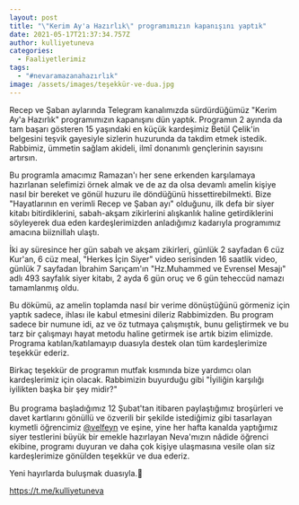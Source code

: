 ```yaml
---
layout: post
title: "\"Kerim Ay'a Hazırlık\" programımızın kapanışını yaptık"
date: 2021-05-17T21:37:34.757Z
author: kulliyetuneva
categories:
  - Faaliyetlerimiz
tags:
  - "#nevaramazanahazırlık"
image: /assets/images/teşekkür-ve-dua.jpg
---
```

<!--StartFragment-->

Recep ve Şaban aylarında Telegram kanalımızda sürdürdüğümüz "Kerim Ay'a Hazırlık" programımızın kapanışını dün yaptık. Programın 2 ayında da tam başarı gösteren 15 yaşındaki en küçük kardeşimiz Betül Çelik'in belgesini teşvik gayesiyle sizlerin huzurunda da takdim etmek istedik. Rabbimiz, ümmetin sağlam akideli, ilmî donanımlı gençlerinin sayısını artırsın.

Bu programla amacımız Ramazan'ı her sene erkenden karşılamaya hazırlanan selefimizi örnek almak ve de az da olsa devamlı amelin kişiye nasıl bir bereket ve gönül huzuru ile döndüğünü hissettirebilmekti. Bize "Hayatlarının en verimli Recep ve Şaban ayı" olduğunu, ilk defa bir siyer kitabı bitirdiklerini, sabah-akşam zikirlerini alışkanlık haline getirdiklerini söyleyerek dua eden kardeşlerimizden anladığımız kadarıyla programımız amacına biiznillah ulaştı.

İki ay süresince her gün sabah ve akşam zikirleri, günlük 2 sayfadan 6 cüz Kur'an, 6 cüz meal, "Herkes İçin Siyer" video serisinden 16 saatlik video, günlük 7 sayfadan İbrahim Sarıçam'ın "Hz.Muhammed ve Evrensel Mesajı" adlı 493 sayfalık siyer kitabı, 2 ayda 6 gün oruç ve 6 gün teheccüd namazı tamamlanmış oldu.

Bu dökümü, az amelin toplamda nasıl bir verime dönüştüğünü görmeniz için yaptık sadece, ihlası ile kabul etmesini dileriz Rabbimizden. Bu program sadece bir numune idi, az ve öz tutmaya çalışmıştık, bunu geliştirmek ve bu tarz bir çalışmayı hayat metodu haline getirmek ise artık bizim elimizde. Programa katılan/katılamayıp duasıyla destek olan tüm kardeşlerimize teşekkür ederiz.

Birkaç teşekkür de programın mutfak kısmında bize yardımcı olan kardeşlerimiz için olacak. Rabbimizin buyurduğu gibi "İyiliğin karşılığı iyilikten başka bir şey midir?"\
\
Bu programa başladığımız 12 Şubat'tan itibaren paylaştığımız broşürleri ve davet kartlarını gönüllü ve özverili bir şekilde istediğimiz gibi tasarlayan kıymetli öğrencimiz [@velfeyn](https://www.instagram.com/velfeyn/) ve eşine, yine her hafta kanalda yaptığımız siyer testlerini büyük bir emekle hazırlayan Neva'mızın nâdide öğrenci ekibine, programı duyuran ve daha çok kişiye ulaşmasına vesile olan siz kardeşlerimize gönülden teşekkür ve dua ederiz.

Yeni hayırlarda buluşmak duasıyla.🌿

<https://t.me/kulliyetuneva>

<!--EndFragment-->